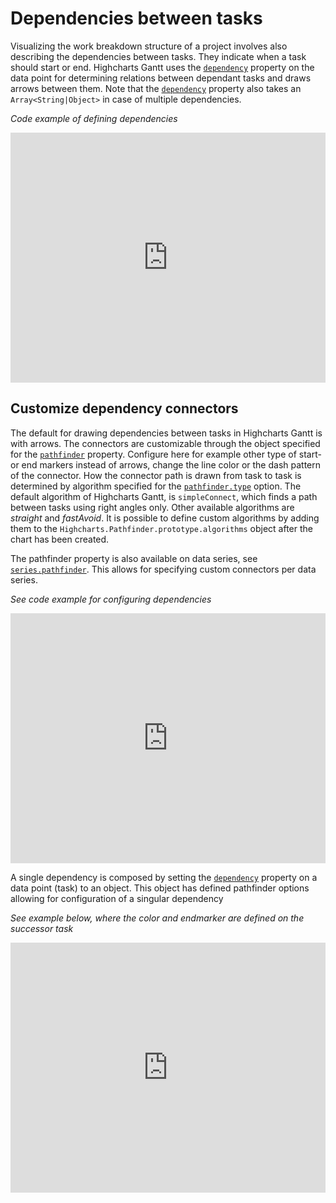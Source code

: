 Dependencies between tasks
===

Visualizing the work breakdown structure of a project involves also describing the dependencies between tasks. They indicate when a task should start or end. Highcharts Gantt uses the [`dependency`](https://api.highcharts.com/gantt/series.gantt.data.dependency) property on the data point for determining relations between dependant tasks and draws arrows between them. Note that the [`dependency`](https://api.highcharts.com/gantt/series.gantt.data.dependency) property also takes an `Array<String|Object>` in case of multiple dependencies.

_Code example of defining dependencies_

<iframe src="https://jsfiddle.net/gh/get/library/pure/highcharts/highcharts/tree/master/samples/gantt/gantt/one-milestone-point/embedded/result,js/" id="JSFEMB_18012" width="100%" height="400" frameborder="0" sandbox="allow-modals allow-forms allow-scripts allow-same-origin allow-popups allow-top-navigation-by-user-activation" allow="camera *; encrypted-media *;" allow="fullscreen"></iframe>

Customize dependency connectors
-------------------------------

The default for drawing dependencies between tasks in Highcharts Gantt is with arrows. The connectors are customizable through the object specified for the [`pathfinder`](https://api.highcharts.com/gantt/pathfinder) property. Configure here for example other type of start- or end markers instead of arrows, change the line color or the dash pattern of the connector. How the connector path is drawn from task to task is determined by algorithm specified for the [`pathfinder.type`](https://api.highcharts.com/gantt/pathfinder.type) option. The default algorithm of Highcharts Gantt, is `simpleConnect`, which finds a path between tasks using right angles only. Other available algorithms are _straight_ and _fastAvoid_. It is possible to define custom algorithms by adding them to the `Highcharts.Pathfinder.prototype.algorithms` object after the chart has been created.

The pathfinder property is also available on data series, see [`series.pathfinder`](https://api.highcharts.com/gantt/series.gantt.pathfinder). This allows for specifying custom connectors per data series.

_See code example for configuring dependencies_

<iframe src="https://jsfiddle.net/gh/get/library/pure/highcharts/highcharts/tree/master/samples/gantt/gantt/tweaking-dependencies/embedded/result,js/" id="JSFEMB_18012" width="100%" height="400" frameborder="0" sandbox="allow-modals allow-forms allow-scripts allow-same-origin allow-popups allow-top-navigation-by-user-activation" allow="camera *; encrypted-media *;" allow="fullscreen"></iframe>

A single dependency is composed by setting the [`dependency`](https://api.highcharts.com/gantt/series.gantt.data.dependency) property on a data point (task) to an object. This object has defined pathfinder options allowing for configuration of a singular dependency

_See example below, where the color and endmarker are defined on the successor task_

<iframe src="https://jsfiddle.net/gh/get/library/pure/highcharts/highcharts/tree/master/samples/gantt/gantt/tweaking-single-dependency/embedded/result,js/" id="JSFEMB_18012" width="100%" height="400" frameborder="0" sandbox="allow-modals allow-forms allow-scripts allow-same-origin allow-popups allow-top-navigation-by-user-activation" allow="camera *; encrypted-media *;" allow="fullscreen"></iframe>
